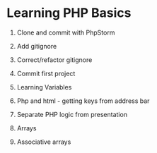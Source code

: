 # Learning PHP Basics

1. Clone and commit with PhpStorm
2. Add gitignore
3. Correct/refactor gitignore
4. Commit first project

5. Learning Variables
6. Php and html - getting keys from address bar
7. Separate PHP logic from presentation

8. Arrays
9. Associative arrays